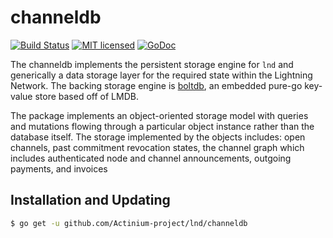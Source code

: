 channeldb
==========

[![Build Status](http://img.shields.io/travis/Actinium-project/lnd.svg)](https://travis-ci.org/Actinium-project/lnd) 
[![MIT licensed](https://img.shields.io/badge/license-MIT-blue.svg)](https://github.com/Actinium-project/lnd/blob/master/LICENSE)
[![GoDoc](https://img.shields.io/badge/godoc-reference-blue.svg)](http://godoc.org/github.com/Actinium-project/lnd/channeldb)

The channeldb implements the persistent storage engine for `lnd` and
generically a data storage layer for the required state within the Lightning
Network. The backing storage engine is
[boltdb](https://github.com/coreos/bbolt), an embedded pure-go key-value store
based off of LMDB.

The package implements an object-oriented storage model with queries and
mutations flowing through a particular object instance rather than the database
itself. The storage implemented by the objects includes: open channels, past
commitment revocation states, the channel graph which includes authenticated
node and channel announcements, outgoing payments, and invoices

## Installation and Updating

```bash
$ go get -u github.com/Actinium-project/lnd/channeldb
```
